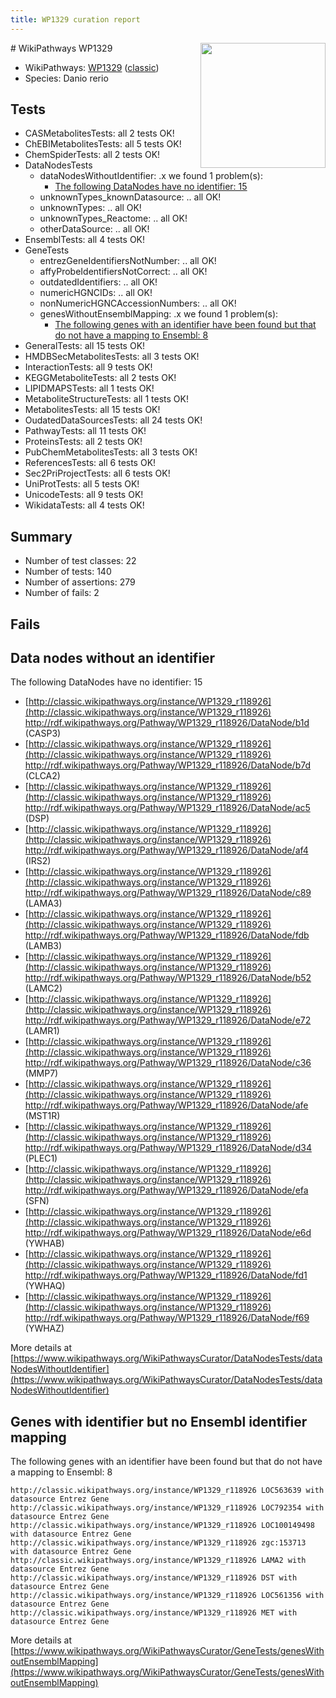 ```yaml
---
title: WP1329 curation report
---
```


<img style="float: right; width: 200px" src="https://upload.wikimedia.org/wikipedia/commons/thumb/8/83/Wplogo_with_text_500.png/640px-Wplogo_with_text_500.png" />
# WikiPathways WP1329

* WikiPathways: [WP1329](https://wikipathways.org/pathways/WP1329) ([classic](https://classic.wikipathways.org/instance/WP1329))
* Species: Danio rerio
## Tests
* CASMetabolitesTests: all 2 tests OK!
* ChEBIMetabolitesTests: all 5 tests OK!
* ChemSpiderTests: all 2 tests OK!
* DataNodesTests
    * dataNodesWithoutIdentifier: .x we found 1 problem(s):
        * [The following DataNodes have no identifier: 15](#8792c495)
    * unknownTypes_knownDatasource: .. all OK!
    * unknownTypes: .. all OK!
    * unknownTypes_Reactome: .. all OK!
    * otherDataSource: .. all OK!
* EnsemblTests: all 4 tests OK!
* GeneTests
    * entrezGeneIdentifiersNotNumber: .. all OK!
    * affyProbeIdentifiersNotCorrect: .. all OK!
    * outdatedIdentifiers: .. all OK!
    * numericHGNCIDs: .. all OK!
    * nonNumericHGNCAccessionNumbers: .. all OK!
    * genesWithoutEnsemblMapping: .x we found 1 problem(s):
        * [The following genes with an identifier have been found but that do not have a mapping to Ensembl: 8](#40286d8a)
* GeneralTests: all 15 tests OK!
* HMDBSecMetabolitesTests: all 3 tests OK!
* InteractionTests: all 9 tests OK!
* KEGGMetaboliteTests: all 2 tests OK!
* LIPIDMAPSTests: all 1 tests OK!
* MetaboliteStructureTests: all 1 tests OK!
* MetabolitesTests: all 15 tests OK!
* OudatedDataSourcesTests: all 24 tests OK!
* PathwayTests: all 11 tests OK!
* ProteinsTests: all 2 tests OK!
* PubChemMetabolitesTests: all 3 tests OK!
* ReferencesTests: all 6 tests OK!
* Sec2PriProjectTests: all 6 tests OK!
* UniProtTests: all 5 tests OK!
* UnicodeTests: all 9 tests OK!
* WikidataTests: all 4 tests OK!


## Summary

* Number of test classes: 22
* Number of tests: 140
* Number of assertions: 279
* Number of fails: 2

## Fails

<a name="8792c495" />

## Data nodes without an identifier

The following DataNodes have no identifier: 15

* [http://classic.wikipathways.org/instance/WP1329_r118926](http://classic.wikipathways.org/instance/WP1329_r118926) http://rdf.wikipathways.org/Pathway/WP1329_r118926/DataNode/b1d (CASP3)
* [http://classic.wikipathways.org/instance/WP1329_r118926](http://classic.wikipathways.org/instance/WP1329_r118926) http://rdf.wikipathways.org/Pathway/WP1329_r118926/DataNode/b7d (CLCA2)
* [http://classic.wikipathways.org/instance/WP1329_r118926](http://classic.wikipathways.org/instance/WP1329_r118926) http://rdf.wikipathways.org/Pathway/WP1329_r118926/DataNode/ac5 (DSP)
* [http://classic.wikipathways.org/instance/WP1329_r118926](http://classic.wikipathways.org/instance/WP1329_r118926) http://rdf.wikipathways.org/Pathway/WP1329_r118926/DataNode/af4 (IRS2)
* [http://classic.wikipathways.org/instance/WP1329_r118926](http://classic.wikipathways.org/instance/WP1329_r118926) http://rdf.wikipathways.org/Pathway/WP1329_r118926/DataNode/c89 (LAMA3)
* [http://classic.wikipathways.org/instance/WP1329_r118926](http://classic.wikipathways.org/instance/WP1329_r118926) http://rdf.wikipathways.org/Pathway/WP1329_r118926/DataNode/fdb (LAMB3)
* [http://classic.wikipathways.org/instance/WP1329_r118926](http://classic.wikipathways.org/instance/WP1329_r118926) http://rdf.wikipathways.org/Pathway/WP1329_r118926/DataNode/b52 (LAMC2)
* [http://classic.wikipathways.org/instance/WP1329_r118926](http://classic.wikipathways.org/instance/WP1329_r118926) http://rdf.wikipathways.org/Pathway/WP1329_r118926/DataNode/e72 (LAMR1)
* [http://classic.wikipathways.org/instance/WP1329_r118926](http://classic.wikipathways.org/instance/WP1329_r118926) http://rdf.wikipathways.org/Pathway/WP1329_r118926/DataNode/c36 (MMP7)
* [http://classic.wikipathways.org/instance/WP1329_r118926](http://classic.wikipathways.org/instance/WP1329_r118926) http://rdf.wikipathways.org/Pathway/WP1329_r118926/DataNode/afe (MST1R)
* [http://classic.wikipathways.org/instance/WP1329_r118926](http://classic.wikipathways.org/instance/WP1329_r118926) http://rdf.wikipathways.org/Pathway/WP1329_r118926/DataNode/d34 (PLEC1)
* [http://classic.wikipathways.org/instance/WP1329_r118926](http://classic.wikipathways.org/instance/WP1329_r118926) http://rdf.wikipathways.org/Pathway/WP1329_r118926/DataNode/efa (SFN)
* [http://classic.wikipathways.org/instance/WP1329_r118926](http://classic.wikipathways.org/instance/WP1329_r118926) http://rdf.wikipathways.org/Pathway/WP1329_r118926/DataNode/e6d (YWHAB)
* [http://classic.wikipathways.org/instance/WP1329_r118926](http://classic.wikipathways.org/instance/WP1329_r118926) http://rdf.wikipathways.org/Pathway/WP1329_r118926/DataNode/fd1 (YWHAQ)
* [http://classic.wikipathways.org/instance/WP1329_r118926](http://classic.wikipathways.org/instance/WP1329_r118926) http://rdf.wikipathways.org/Pathway/WP1329_r118926/DataNode/f69 (YWHAZ)


More details at [https://www.wikipathways.org/WikiPathwaysCurator/DataNodesTests/dataNodesWithoutIdentifier](https://www.wikipathways.org/WikiPathwaysCurator/DataNodesTests/dataNodesWithoutIdentifier)

<a name="40286d8a" />

## Genes with identifier but no Ensembl identifier mapping

The following genes with an identifier have been found but that do not have a mapping to Ensembl: 8
```
http://classic.wikipathways.org/instance/WP1329_r118926 LOC563639 with datasource Entrez Gene
http://classic.wikipathways.org/instance/WP1329_r118926 LOC792354 with datasource Entrez Gene
http://classic.wikipathways.org/instance/WP1329_r118926 LOC100149498 with datasource Entrez Gene
http://classic.wikipathways.org/instance/WP1329_r118926 zgc:153713 with datasource Entrez Gene
http://classic.wikipathways.org/instance/WP1329_r118926 LAMA2 with datasource Entrez Gene
http://classic.wikipathways.org/instance/WP1329_r118926 DST with datasource Entrez Gene
http://classic.wikipathways.org/instance/WP1329_r118926 LOC561356 with datasource Entrez Gene
http://classic.wikipathways.org/instance/WP1329_r118926 MET with datasource Entrez Gene
```

More details at [https://www.wikipathways.org/WikiPathwaysCurator/GeneTests/genesWithoutEnsemblMapping](https://www.wikipathways.org/WikiPathwaysCurator/GeneTests/genesWithoutEnsemblMapping)

